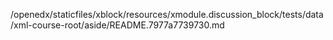 /openedx/staticfiles/xblock/resources/xmodule.discussion_block/tests/data/xml-course-root/aside/README.7977a7739730.md